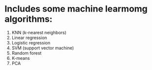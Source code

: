 # Includes some machine learmomg algorithms:

1. KNN (k-nearest neighbors)
2. Linear regression
3. Logistic regression
4. SVM (support vector machine)
5. Random forest
6. K-means
7. PCA
